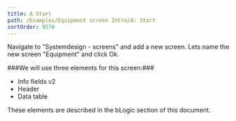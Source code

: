 ```yaml
---
title: A Start
path: /Examples/Equipment screen Intro/A: Start
sortOrder: 9570
---
```


Navigate to "Systemdesign - screens" and add a new screen.
Lets name the new screen "Equipment" and click Ok.


###We will use three elements for this screen:###


- Info fields v2
- Header
- Data table


These elements are described in the bLogic section of this document.


